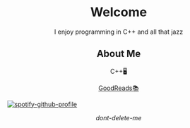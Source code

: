 <p align="center">
<h1 align="center">Welcome</h1>
<p align="center">I enjoy programming in C++ and all that jazz</p>
<h2 align="center">About Me</h2>

<p align="center">
    C++🖥️<br>
</p>
<p align="center"> 
    <a href="https://www.goodreads.com/user/show/72163788-kale">GoodReads📚</a> 
</p>

<p align="left">
  <a href="https://github.com/kittinan/spotify-github-profile">
    <img src="https://spotify-github-profile.kittinanx.com/api/view?uid=ohbinary&cover_image=true&theme=novatorem&show_offline=true&background_color=121212&interchange=false&bar_color=53b14f&bar_color_cover=false" alt="spotify-github-profile">
  </a>
</p>

<p align="center">
    <i>dont-delete-me</i>
</p>
